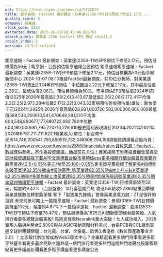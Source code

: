 ```yaml
---
url: https://news.cnyes.com/news/id/5732879
title: 鉅亨速報- Factset 最新調查：英業達(2356-TW)EPS預估下修至2.17元 ...
quality_score: 8
company: 英業達
stock_code: 2356
extracted_date: 2025-06-29T18:45:46.086763
search_query: 英業達 2356 factset EPS 預估 result_2
result_index: 2
version: v3.5.0-refined
---
```


鉅亨速報 - Factset 最新調查：英業達(2356-TW)EPS預估下修至2.17元，預估目標價為50元 | 鉅亨網 - 台股預估‌‌鉅亨速報台股預估 鉅亨速報鉅亨速報 - Factset 最新調查：英業達(2356-TW)EPS預估下修至2.17元，預估目標價為50元鉅亨網新聞中心 2024-10-07 08:10‌根據FactSet最新調查，共10位分析師，對英業達(2356-TW)做出2024年EPS預估：中位數由2.22元下修至2.17元，其中最高估值2.38元，最低估值2.06元，預估目標價為50元。市場預估EPS預估值2024年(前值)2025年2026年最高值2.38(2.6)3.413.87最低值2.06(2.06)2.172.41平均值2.2(2.25)2.973.28中位數2.17(2.22)3.043.32市場預估營收‌預估值(單位：新台幣千元)2024年2025年2026年最高值628,931,000726,583,000800,066,000最低值589,533,200616,541,470649,381,510平均值604,548,890677,177,680722,082,780中位數604,180,000681,795,720716,279,610歷史獲利表現項目2023年2022年2021年2020年EPS1.711.711.822.1營業收入(單位：新台幣千元)514,746,200541,750,850519,732,048508,294,198詳細資訊請看台股內頁：https://www.cnyes.com/twstock/2356/financials/ratios資料來源：Factset，數據僅供參考，不作為投資建議。動盪前先卡位！專家揭曉下半年投資機會掌握全球財經資訊點我下載APP文章標籤台股市場預估eps更多相關行情台股首頁我要存股英業達42.5+0.95%美元/台幣29.180+0.05%更多鉅亨贏指標了解更多#指標剛突破英業達82.35%勝率#當沖高手_強英業達82.35%勝率#上升三紅K英業達82.35%勝率#多頭均線上攻英業達82.35%勝率#低檔佈局訊號英業達82.35%勝率延伸閱讀鉅亨速報 - Factset 最新調查：英業達(2356-TW)目標價調降至50元，幅度約9.42%〈台股盤後〉10月喜迎開門紅 收漲165點收22390點重回季線英業達獲數位轉型鼎革獎 奪下「製造業先鋒獎」首獎英業達葉力誠：ZT是很好的投資 未來前景可期‌上一篇鉅亨速報 - Factset 最新調查：景碩(3189-TW)目標價調降至102元，幅度約4.67%下一篇鉅亨速報 - Factset 最新調查：嘉澤(3533-TW)EPS預估下修至78.47元，預估目標價為1825元‌‌AI讀新聞頭條台股美股...人氣排行看更多總覽台股美股1.馬斯克發表Neuralink重大突破！七人成功植入、2028實現人腦與AI整合2.800G與AI ASIC帶動高階材料需求，台系PCB與CCL廠商掌握全球供應鏈關鍵：台光電、台燿、金像電、欣興3.香港推《數位資產政策宣言2.0》！立志取代新加坡成為Web3亞太中心？‌主編精選看更多‌熱門時事看更多‌‌‌‌‌‌‌‌‌‌‌‌‌‌‌‌‌鉅亨熱基金看更多基金亮點主題熱議‌‌‌‌--‌‌‌‌熱門排行看更多熱門追蹤熱門收藏‌‌‌‌‌‌‌‌‌台股專家觀點看更多議題新聞看更多鉅亨講座看更多講座公告‌‌‌‌‌‌‌‌